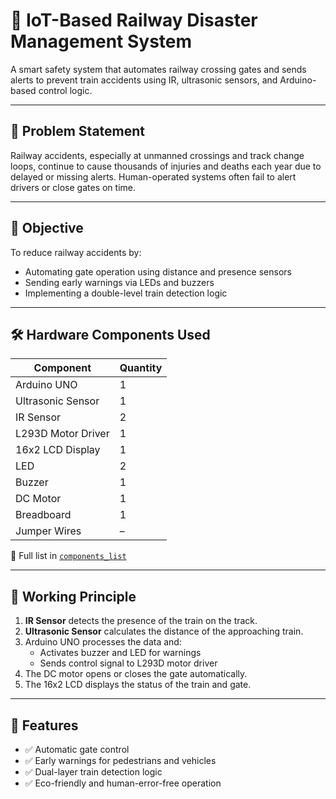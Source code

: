 # 🚦 IoT-Based Railway Disaster Management System

A smart safety system that automates railway crossing gates and sends alerts to prevent train accidents using IR, ultrasonic sensors, and Arduino-based control logic.

---

## 🧠 Problem Statement

Railway accidents, especially at unmanned crossings and track change loops, continue to cause thousands of injuries and deaths each year due to delayed or missing alerts. Human-operated systems often fail to alert drivers or close gates on time.

---

## 🎯 Objective

To reduce railway accidents by:
- Automating gate operation using distance and presence sensors
- Sending early warnings via LEDs and buzzers
- Implementing a double-level train detection logic

---

## 🛠️ Hardware Components Used

| Component          | Quantity |
|--------------------|----------|
| Arduino UNO        | 1        |
| Ultrasonic Sensor  | 1        |
| IR Sensor          | 2        |
| L293D Motor Driver | 1        |
| 16x2 LCD Display   | 1        |
| LED                | 2        |
| Buzzer             | 1        |
| DC Motor           | 1        |
| Breadboard         | 1        |
| Jumper Wires       | –        |

📄 Full list in [`components_list`](components_list)

---

## 🔧 Working Principle

1. **IR Sensor** detects the presence of the train on the track.
2. **Ultrasonic Sensor** calculates the distance of the approaching train.
3. Arduino UNO processes the data and:
   - Activates buzzer and LED for warnings
   - Sends control signal to L293D motor driver
4. The DC motor opens or closes the gate automatically.
5. The 16x2 LCD displays the status of the train and gate.

---

## 🚨 Features

- ✅ Automatic gate control
- ✅ Early warnings for pedestrians and vehicles
- ✅ Dual-layer train detection logic
- ✅ Eco-friendly and human-error-free operation


